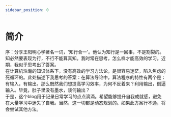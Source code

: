 ```yaml
---
sidebar_position: 0
---
```

# 简介

序：分享王阳明心学著名一词，'知行合一'。他认为知行是一回事，不是割裂的。知必然要表现为行，不行不能算真知。我时常在思考，怎么样才能高效的学习。近期，我似乎思考出了答案。  
在计算机浩瀚的知识体系下，没有高效的学习方法论，是很容易迷茫，陷入焦虑的死循环的。此处描述下我思考的答案：在算法导论中，算法程序的特性有两个是：有输入，有输出。那么既然我们想提高学习效率，为何不反着来？利用输出，倒逼输入。毕竟，肚子里没有墨水，谈何输出？  
于是，这个blog用于记录日常学习的点点滴滴。希望能够提升自我成就感，避免在大量学习中迷失了自我。当然，这一切都是动态规划的。如果此方案行不通，将会尝试其他方法。
